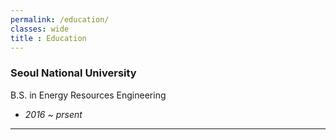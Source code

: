 ```yaml
---
permalink: /education/
classes: wide
title : Education
---
```


### Seoul National University

B.S. in Energy Resources Engineering 
- *2016 ~ prsent*

---